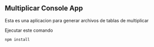 ## Multiplicar Console App

Esta es una aplicacion para generar archivos de tablas de multiplicar 

Ejecutar este comando

```
npm install
```